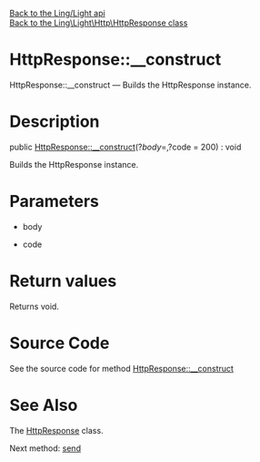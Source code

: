 [Back to the Ling/Light api](https://github.com/lingtalfi/Light/blob/master/doc/api/Ling/Light.md)<br>
[Back to the Ling\Light\Http\HttpResponse class](https://github.com/lingtalfi/Light/blob/master/doc/api/Ling/Light/Http/HttpResponse.md)


HttpResponse::__construct
================



HttpResponse::__construct — Builds the HttpResponse instance.




Description
================


public [HttpResponse::__construct](https://github.com/lingtalfi/Light/blob/master/doc/api/Ling/Light/Http/HttpResponse/__construct.md)(?$body = , ?$code = 200) : void




Builds the HttpResponse instance.




Parameters
================


- body

    

- code

    


Return values
================

Returns void.








Source Code
===========
See the source code for method [HttpResponse::__construct](https://github.com/lingtalfi/Light/blob/master/Http/HttpResponse.php#L151-L168)


See Also
================

The [HttpResponse](https://github.com/lingtalfi/Light/blob/master/doc/api/Ling/Light/Http/HttpResponse.md) class.

Next method: [send](https://github.com/lingtalfi/Light/blob/master/doc/api/Ling/Light/Http/HttpResponse/send.md)<br>

